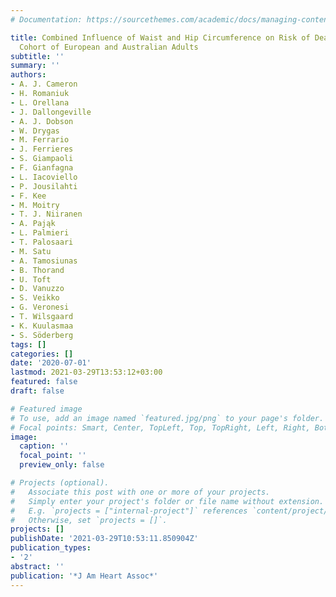 ```yaml
---
# Documentation: https://sourcethemes.com/academic/docs/managing-content/

title: Combined Influence of Waist and Hip Circumference on Risk of Death in a Large
  Cohort of European and Australian Adults
subtitle: ''
summary: ''
authors:
- A. J. Cameron
- H. Romaniuk
- L. Orellana
- J. Dallongeville
- A. J. Dobson
- W. Drygas
- M. Ferrario
- J. Ferrieres
- S. Giampaoli
- F. Gianfagna
- L. Iacoviello
- P. Jousilahti
- F. Kee
- M. Moitry
- T. J. Niiranen
- A. Pająk
- L. Palmieri
- T. Palosaari
- M. Satu
- A. Tamosiunas
- B. Thorand
- U. Toft
- D. Vanuzzo
- S. Veikko
- G. Veronesi
- T. Wilsgaard
- K. Kuulasmaa
- S. Söderberg
tags: []
categories: []
date: '2020-07-01'
lastmod: 2021-03-29T13:53:12+03:00
featured: false
draft: false

# Featured image
# To use, add an image named `featured.jpg/png` to your page's folder.
# Focal points: Smart, Center, TopLeft, Top, TopRight, Left, Right, BottomLeft, Bottom, BottomRight.
image:
  caption: ''
  focal_point: ''
  preview_only: false

# Projects (optional).
#   Associate this post with one or more of your projects.
#   Simply enter your project's folder or file name without extension.
#   E.g. `projects = ["internal-project"]` references `content/project/deep-learning/index.md`.
#   Otherwise, set `projects = []`.
projects: []
publishDate: '2021-03-29T10:53:11.850904Z'
publication_types:
- '2'
abstract: ''
publication: '*J Am Heart Assoc*'
---
```

